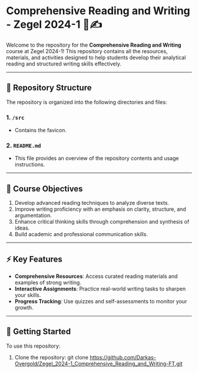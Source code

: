 # Comprehensive Reading and Writing - Zegel 2024-1 📘✍️

Welcome to the repository for the **Comprehensive Reading and Writing** course at Zegel 2024-1! This repository contains all the resources, materials, and activities designed to help students develop their analytical reading and structured writing skills effectively.

---

## 📂 Repository Structure

The repository is organized into the following directories and files:

### 1. **`/src`**
   - Contains the favicon.

### 2. **`README.md`**
   - This file provides an overview of the repository contents and usage instructions.

---

## 📝 Course Objectives

1. Develop advanced reading techniques to analyze diverse texts.
2. Improve writing proficiency with an emphasis on clarity, structure, and argumentation.
3. Enhance critical thinking skills through comprehension and synthesis of ideas.
4. Build academic and professional communication skills.

---

## ⚡ Key Features

- **Comprehensive Resources**: Access curated reading materials and examples of strong writing.
- **Interactive Assignments**: Practice real-world writing tasks to sharpen your skills.
- **Progress Tracking**: Use quizzes and self-assessments to monitor your growth.

---

## 🚀 Getting Started

To use this repository:

1. Clone the repository:
   git clone https://github.com/Darkas-Overgold/Zegel_2024-1_Comprehensive_Reading_and_Writing-FT.git

